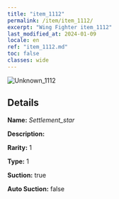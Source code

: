 ```yaml
---
title: "item_1112"
permalink: /item/item_1112/
excerpt: "Wing Fighter item_1112"
last_modified_at: 2024-01-09
locale: en
ref: "item_1112.md"
toc: false
classes: wide
---
```



 ![Unknown_1112](/images/item/Settlement_star_p.png)



## Details

 **Name:** *Settlement_star* 

 **Description:** 

 **Rarity:** 1 

 **Type:** 1 

 **Suction:** true 

 **Auto Suction:** false 


